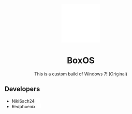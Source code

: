 
<div align="center">
  <img src="https://raw.githubusercontent.com/NikiSach24/BoxOS/refs/heads/files/logo.png" />
  
  # BoxOS
  This is a custom build of Windows 7! (Original)
</div>


## Developers

<ul>
  <li>
    NikiSach24
    <a href="https://github.com/NikiSach24/" ><img height="15" src="https://raw.githubusercontent.com/NikiSach24/BoxOS/refs/heads/files/SocialNetworks/github.png" /></a>
  </li>
  <li>
    Redphoenix
    <a href="https://github.com/timinside/" ><img height="15" src="https://raw.githubusercontent.com/NikiSach24/BoxOS/refs/heads/files/SocialNetworks/github.png" /></a>
  </li>
</ul>
